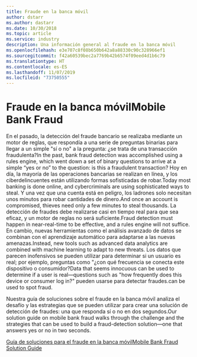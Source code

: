 ```yaml
---
title: Fraude en la banca móvil
author: dstarr
ms.author: dastarr
ms.date: 10/30/2018
ms.topic: article
ms.service: industry
description: Una información general al fraude en la banca móvil
ms.openlocfilehash: e3e707c8f08b650b642a8a88330c90c328966ef1
ms.sourcegitcommit: f42a60539bec2a7769b42b6574f09eed4d1b6c79
ms.translationtype: HT
ms.contentlocale: es-ES
ms.lasthandoff: 11/07/2019
ms.locfileid: "73750555"
---
```

# <a name="mobile-bank-fraud"></a><span data-ttu-id="fd8d5-103">Fraude en la banca móvil</span><span class="sxs-lookup"><span data-stu-id="fd8d5-103">Mobile Bank Fraud</span></span>

<span data-ttu-id="fd8d5-104">En el pasado, la detección del fraude bancario se realizaba mediante un motor de reglas, que respondía a una serie de preguntas binarias para llegar a un simple "sí o no" a la pregunta: ¿se trata de una transacción fraudulenta?</span><span class="sxs-lookup"><span data-stu-id="fd8d5-104">In the past, bank fraud detection was accomplished using a rules engine, which went down a set of binary questions to arrive at a simple “yes or no” to the question: is this a fraudulent transaction?</span></span> <span data-ttu-id="fd8d5-105">Hoy en día, la mayoría de las operaciones bancarias se realizan en línea, y los ciberdelincuentes están utilizando formas sofisticadas de robar.</span><span class="sxs-lookup"><span data-stu-id="fd8d5-105">Today most banking is done online, and cybercriminals are using sophisticated ways to steal.</span></span> <span data-ttu-id="fd8d5-106">Y una vez que una cuenta está en peligro, los ladrones solo necesitan unos minutos para robar cantidades de dinero.</span><span class="sxs-lookup"><span data-stu-id="fd8d5-106">And once an account is compromised, thieves need only a few minutes to steal thousands.</span></span> <span data-ttu-id="fd8d5-107">La detección de fraudes debe realizarse casi en tiempo real para que sea eficaz, y un motor de reglas no será suficiente.</span><span class="sxs-lookup"><span data-stu-id="fd8d5-107">Fraud detection must happen in near-real-time to be effective, and a rules engine will not suffice.</span></span> <span data-ttu-id="fd8d5-108">En cambio, nuevas herramientas como el análisis avanzado de datos se combinan con el aprendizaje automático para adaptarse a las nuevas amenazas.</span><span class="sxs-lookup"><span data-stu-id="fd8d5-108">Instead, new tools such as advanced data analytics are combined with machine learning to adapt to new threats.</span></span> <span data-ttu-id="fd8d5-109">Los datos que parecen inofensivos se pueden utilizar para determinar si un usuario es real; por ejemplo, preguntas como "¿con qué frecuencia se conecta este dispositivo o consumidor?</span><span class="sxs-lookup"><span data-stu-id="fd8d5-109">Data that seems innocuous can be used to determine if a user is real—questions such as "how frequently does this device or consumer log in?"</span></span> <span data-ttu-id="fd8d5-110">pueden usarse para detectar fraudes.</span><span class="sxs-lookup"><span data-stu-id="fd8d5-110">can be used to spot fraud.</span></span>

<span data-ttu-id="fd8d5-111">Nuestra guía de soluciones sobre el fraude en la banca móvil analiza el desafío y las estrategias que se pueden utilizar para crear una solución de detección de fraudes: una que responda sí o no en dos segundos.</span><span class="sxs-lookup"><span data-stu-id="fd8d5-111">Our solution guide on mobile bank fraud walks through the challenge and the strategies that can be used to build a fraud-detection solution—one that answers yes or no in two seconds.</span></span>

[<span data-ttu-id="fd8d5-112">Guía de soluciones para el fraude en la banca móvil</span><span class="sxs-lookup"><span data-stu-id="fd8d5-112">Mobile Bank Fraud Solution Guide</span></span>](https://download.microsoft.com/download/0/1/5/0150425C-14C7-41F4-97EA-3DE57B678C51/IndSG_FraudDetection.pdf)
